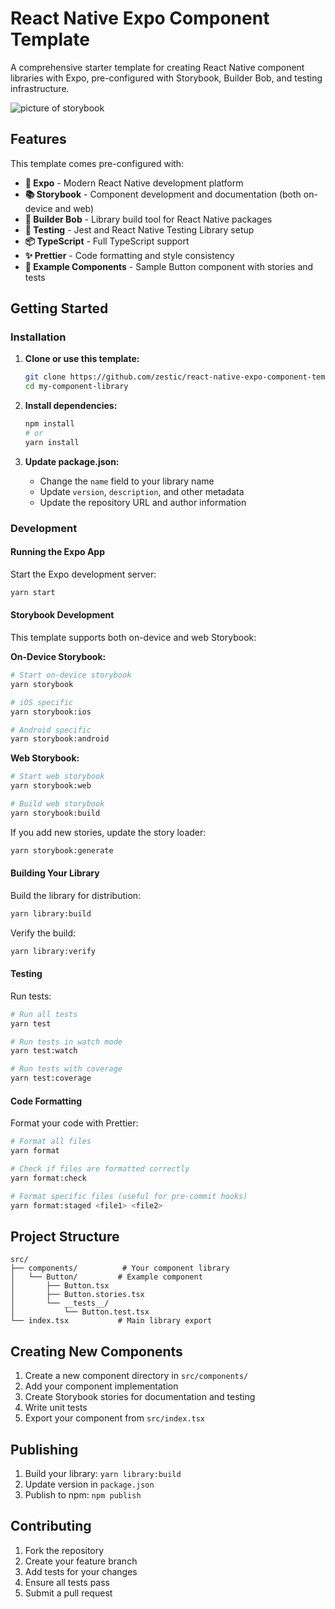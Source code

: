 # React Native Expo Component Template

A comprehensive starter template for creating React Native component libraries with Expo, pre-configured with Storybook, Builder Bob, and testing infrastructure.

![picture of storybook](https://github.com/user-attachments/assets/cf98766d-8b90-44ab-b718-94ab16e63205)

## Features

This template comes pre-configured with:

- **📱 Expo** - Modern React Native development platform
- **📚 Storybook** - Component development and documentation (both on-device and web)
- **🔨 Builder Bob** - Library build tool for React Native packages
- **🧪 Testing** - Jest and React Native Testing Library setup
- **📦 TypeScript** - Full TypeScript support
- **✨ Prettier** - Code formatting and style consistency
- **🎨 Example Components** - Sample Button component with stories and tests

## Getting Started

### Installation

1. **Clone or use this template:**

   ```sh
   git clone https://github.com/zestic/react-native-expo-component-template.git my-component-library
   cd my-component-library
   ```

2. **Install dependencies:**

   ```sh
   npm install
   # or
   yarn install
   ```

3. **Update package.json:**
   - Change the `name` field to your library name
   - Update `version`, `description`, and other metadata
   - Update the repository URL and author information

### Development

#### Running the Expo App

Start the Expo development server:

```sh
yarn start
```

#### Storybook Development

This template supports both on-device and web Storybook:

**On-Device Storybook:**

```sh
# Start on-device storybook
yarn storybook

# iOS specific
yarn storybook:ios

# Android specific
yarn storybook:android
```

**Web Storybook:**

```sh
# Start web storybook
yarn storybook:web

# Build web storybook
yarn storybook:build
```

If you add new stories, update the story loader:

```sh
yarn storybook:generate
```

#### Building Your Library

Build the library for distribution:

```sh
yarn library:build
```

Verify the build:

```sh
yarn library:verify
```

#### Testing

Run tests:

```sh
# Run all tests
yarn test

# Run tests in watch mode
yarn test:watch

# Run tests with coverage
yarn test:coverage
```

#### Code Formatting

Format your code with Prettier:

```sh
# Format all files
yarn format

# Check if files are formatted correctly
yarn format:check

# Format specific files (useful for pre-commit hooks)
yarn format:staged <file1> <file2>
```

## Project Structure

```
src/
├── components/          # Your component library
│   └── Button/         # Example component
│       ├── Button.tsx
│       ├── Button.stories.tsx
│       └── __tests__/
│           └── Button.test.tsx
└── index.tsx           # Main library export
```

## Creating New Components

1. Create a new component directory in `src/components/`
2. Add your component implementation
3. Create Storybook stories for documentation and testing
4. Write unit tests
5. Export your component from `src/index.tsx`

## Publishing

1. Build your library: `yarn library:build`
2. Update version in `package.json`
3. Publish to npm: `npm publish`

## Contributing

1. Fork the repository
2. Create your feature branch
3. Add tests for your changes
4. Ensure all tests pass
5. Submit a pull request
